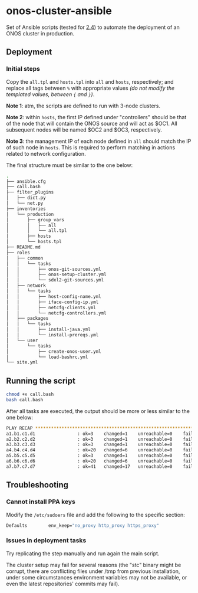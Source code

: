 # onos-cluster-ansible

Set of Ansible scripts (tested for [2.4](http://docs.ansible.com/ansible/2.4/index.html)) to automate the deployment of an ONOS cluster in production.

## Deployment

### Initial steps
Copy the `all.tpl` and `hosts.tpl` into `all` and `hosts`, respectively; and replace all tags between `%` with appropriate values *(do not modify the templated values, between `{` and `}`)*.

**Note 1**: atm, the scripts are defined to run with 3-node clusters.

**Note 2**: within `hosts`, the first IP defined under "controllers" should be that of the node that will contain the ONOS source and will act as $OC1. All subsequent nodes will be named $OC2 and $OC3, respectively.

**Note 3**: the management IP of each node defined in `all` should match the IP of such node in `hosts`. This is required to perform matching in actions related to network configuration.

The final structure must be similar to the one below:

```bash
.
├── ansible.cfg
├── call.bash
├── filter_plugins
│   ├── dict.py
│   └── net.py
├── inventories
│   └── production
│       ├── group_vars
│       │   ├── all
│       │   └── all.tpl
│       ├── hosts
│       └── hosts.tpl
├── README.md
├── roles
│   ├── common
│   │   └── tasks
│   │       ├── onos-git-sources.yml
│   │       ├── onos-setup-cluster.yml
│   │       └── sdxl2-git-sources.yml
│   ├── network
│   │   └── tasks
│   │       ├── host-config-name.yml
│   │       ├── iface-config-ip.yml
│   │       ├── netcfg-clients.yml
│   │       └── netcfg-controllers.yml
│   ├── packages
│   │   └── tasks
│   │       ├── install-java.yml
│   │       └── install-prereqs.yml
│   └── user
│       └── tasks
│           ├── create-onos-user.yml
│           └── load-bashrc.yml
└── site.yml
```

## Running the script

```bash
chmod +x call.bash
bash call.bash
```

After all tasks are executed, the output should be more or less similar to the one below:

```bash
PLAY RECAP ******************************************************************
a1.b1.c1.d1                : ok=3    changed=1    unreachable=0    failed=0
a2.b2.c2.d2                : ok=3    changed=1    unreachable=0    failed=0
a3.b3.c3.d3                : ok=3    changed=1    unreachable=0    failed=0
a4.b4.c4.d4                : ok=20   changed=6    unreachable=0    failed=0
a5.b5.c5.d5                : ok=3    changed=1    unreachable=0    failed=0
a6.b6.c6.d6                : ok=20   changed=6    unreachable=0    failed=0
a7.b7.c7.d7                : ok=41   changed=17   unreachable=0    failed=0
```

## Troubleshooting

### Cannot install PPA keys

Modify the `/etc/sudoers` file and add the following to the specific section:

```bash
Defaults        env_keep="no_proxy http_proxy https_proxy"
```

### Issues in deployment tasks

Try replicating the step manually and run again the main script.

The cluster setup may fail for several reasons (the "stc" binary might be corrupt, there are conflicting files under /tmp from previous installation, under some circumstances environment variables may not be available, or even the latest repositories' commits may fail).
